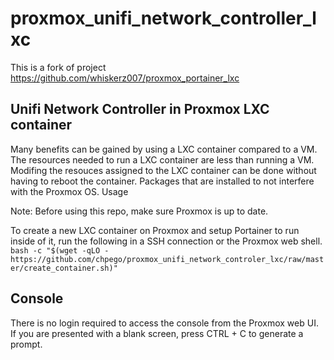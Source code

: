 # proxmox_unifi_network_controller_lxc

This is a fork of project https://github.com/whiskerz007/proxmox_portainer_lxc

## Unifi Network Controller in Proxmox LXC container

Many benefits can be gained by using a LXC container compared to a VM. The resources needed to run a LXC container are less than running a VM. Modifing the resouces assigned to the LXC container can be done without having to reboot the container. Packages that are installed to not interfere with the Proxmox OS.
Usage

Note: Before using this repo, make sure Proxmox is up to date.

To create a new LXC container on Proxmox and setup Portainer to run inside of it, run the following in a SSH connection or the Proxmox web shell.
``
bash -c "$(wget -qLO - https://github.com/chpego/proxmox_unifi_network_controler_lxc/raw/master/create_container.sh)"
``

## Console

There is no login required to access the console from the Proxmox web UI. If you are presented with a blank screen, press CTRL + C to generate a prompt.

